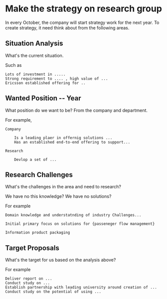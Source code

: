 #  Make the strategy on research group

In every October, the company will start strategy work for the next year.
To create strategy, it need think about from the following areas.



## Situation Analysis
What's the current situation.

Such as 

    Lots of investment in .....
    Strong requirement to .... , high value of ...
    Ericsson established offering for ..

## Wanted Position -- Year
What position do we want to be?
From the company and department.

For example,

    Company

        Is a leading plaer in offernig solutions ...
        Has an established end-to-end offering to support...

    Research

        Devlop a set of ...   



## Research Challenges
What's the challenges in the area and need to research?

We have no this knowledge? We have no solutions?

For example

    Domain knowledge and understatnding of industry Challenges...

    Initial primary focus on solutions for {passeneger flow management}

    Information product packaging


## Target Proposals
What's the target for us based on the analysis above?

For example 

    Deliver report on ...
    Conduct study on ...
    Establish partnership with leading university around creation of ...
    Conduct study on the potential of using ...

